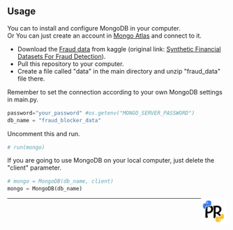 ## Usage

You can to install and configure MongoDB in your computer.<br> 
Or You can just create an account in [Mongo Atlas](https://account.mongodb.com/account/login) and connect to it.

- Download the [Fraud data](https://www.kaggle.com/paulosabinoreis/synthetic-financial-dataset-for-fraud-detection) from kaggle (original link: [Synthetic Financial Datasets For Fraud Detection](https://www.kaggle.com/ealaxi/paysim1)).
- Pull this repository to your computer.
- Create a file called "data" in the main directory and unzip "fraud_data" file there.

Remember to set the connection according to your own MongoDB settings in main.py.

```python
password="your_password" #os.getenv("MONGO_SERVER_PASSWORD")
db_name = "fraud_blocker_data"
```

Uncomment this and run. 

```python
# run(mongo)
```

If you are going to use MongoDB on your local computer, just delete the "client" parameter.

```python
# mongo = MongoDB(db_name, client)
mongo = MongoDB(db_name)
```

[<img align="right" width="60" height="60" src="https://github.com/pauloreis-ds/Paulo-Reis-Data-Science/blob/master/Paulo%20Reis/Pauloreis01.png">](https://github.com/pauloreis-ds)

---
